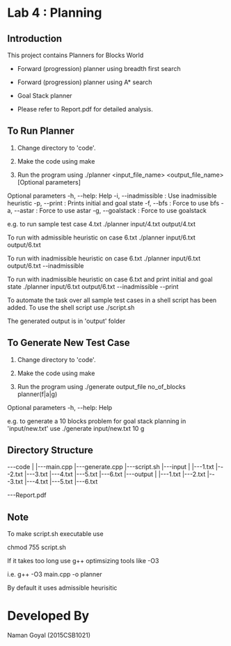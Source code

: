 Lab 4 : Planning
================

Introduction
------------
This project contains Planners for Blocks World

* Forward (progression) planner using breadth first search
* Forward (progression) planner using A* search
* Goal Stack planner

* Please refer to Report.pdf for detailed analysis.

To Run Planner
--------------

1. Change directory to 'code'.

2. Make the code using
make

3. Run the program using
./planner <input_file_name> <output_file_name> [Optional parameters]

Optional parameters
-h, --help: Help
-i, --inadmissible :  Use inadmissible heuristic
-p, --print : Prints initial and goal state
-f, --bfs : Force to use bfs
-a, --astar : Force to use astar
-g, --goalstack : Force to use goalstack

e.g. to run sample test case 4.txt
./planner input/4.txt output/4.txt

To run with admissible heuristic on case 6.txt
./planner input/6.txt output/6.txt

To run with inadmissible heuristic on case 6.txt
./planner input/6.txt output/6.txt --inadmissible

To run with inadmissible heuristic on case 6.txt and print initial and goal state
./planner input/6.txt output/6.txt --inadmissible --print

To automate the task over all sample test cases  in  a shell script has been added. To use the shell script use
./script.sh

The generated output is in 'output' folder

To Generate New Test Case
-------------------------

1. Change directory to 'code'.

2. Make the code using
make

3. Run the program using
./generate output_file no_of_blocks planner(f|a|g)

Optional parameters
-h, --help: Help

e.g. to generate a 10 blocks problem for goal stack planning in 'input/new.txt' use
./generate input/new.txt 10 g


Directory Structure
-------------------

---code
	|
	|---main.cpp
	|---generate.cpp
	|---script.sh
	|---input
		|
		|---1.txt
		|---2.txt
		|---3.txt
		|---4.txt
		|---5.txt
		|---6.txt
	|---output
		|
		|---1.txt
		|---2.txt
		|---3.txt
		|---4.txt
		|---5.txt
		|---6.txt

---Report.pdf


Note
----
To make script.sh executable use

chmod 755 script.sh


If it takes too long use g++ optimsizing tools like -O3

i.e.
g++ -O3 main.cpp -o planner

By default it uses admissible heurisitic

Developed By
============
Naman Goyal (2015CSB1021)
